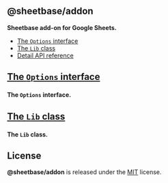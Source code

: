 <section id="head" data-note="AUTO-GENERATED CONTENT, DO NOT EDIT DIRECTLY!">

# @sheetbase/addon

**Sheetbase add-on for Google Sheets.**

</section>

<section id="tocx" data-note="AUTO-GENERATED CONTENT, DO NOT EDIT DIRECTLY!">

- [The `Options` interface](#options)
- [The `Lib` class](#lib)
- [Detail API reference](https://example.com)


</section>

<section id="options" data-note="AUTO-GENERATED CONTENT, DO NOT EDIT DIRECTLY!">

<h2><a name="options" href="https://example.com/interfaces/options.html"><p>The <code>Options</code> interface</p>
</a></h2>

**The `Options` interface.**

</section>

<section id="lib" data-note="AUTO-GENERATED CONTENT, DO NOT EDIT DIRECTLY!">

<h2><a name="lib" href="https://example.com/classes/lib.html"><p>The <code>Lib</code> class</p>
</a></h2>

**The `Lib` class.**

</section>

<section id="license" data-note="AUTO-GENERATED CONTENT, DO NOT EDIT DIRECTLY!">

## License

**@sheetbase/addon** is released under the [MIT](https://github.com/sheetbase/addon/blob/master/LICENSE) license.

</section>
